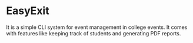 # EasyExit
It is a simple CLI system for event management in college events. It comes with features like keeping track of students and generating PDF reports.
